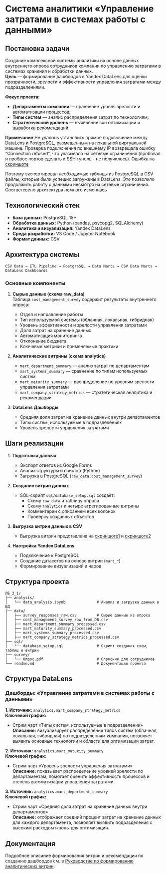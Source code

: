 # Система аналитики «Управление затратами в системах работы с данными»

## Постановка задачи

Создание комплексной системы аналитики на основе данных внутреннего опроса сотрудников компании по управлению затратами в системах хранения и обработки данных.  
**Цель** — формирование дашбордов в Yandex DataLens для оценки прозрачности, зрелости и эффективности управления затратами между подразделениями.

**Фокус проекта:**

- **Департаменты компании** — сравнение уровня зрелости и автоматизации процессов;  
- **Типы систем** — анализ распределения затрат по технологиям;  
- **Стратегический уровень** — выявление зон оптимизации и выработка рекомендаций.

**Примечание** 
Не удалось установить прямое подключение между DataLens и PostgreSQL, размещенным на локальной виртуальной машине. 
Проверка подключения по внешнему IP возвращала ошибку "Connection refused", что указывало на сетевые ограничения (пробовал и проброс портов сделать и SSH тунель - не получилось). Ошибка на [скриншоте](screenshots/error.png)

Поэтому экспортировал необходимые таблицы из PostgreSQL в CSV файлы, которые были успешно загружены в DataLens. 
Это позволило продолжить работу с данными несмотря на сетевые ограничения. 
Соответсвено архитектура немного изменлась


## Технологический стек

- **База данных:** PostgreSQL 15+  
- **Обработка данных:** Python (pandas, psycopg2, SQLAlchemy)  
- **Аналитика и визуализация:** Yandex DataLens  
- **Среда разработки:** VS Code / Jupyter Notebook  
- **Формат данных:** CSV  

## Архитектура системы
```
CSV Data → ETL Pipeline → PostgreSQL → Data Marts → CSV Data Marts → DataLens Dashboards
```
### Основные компоненты

1. **Сырые данные (схема raw_data)**  
   Таблица `cost_management_survey` содержит результаты внутреннего опроса:  
   - Отдел и направление работы  
   - Тип используемой системы (облачная, локальная, гибридная)  
   - Уровень эффективности и зрелости управления затратами  
   - Доля затрат на хранение данных  
   - Автоматизация мониторинга  
   - Отклонение бюджета  
   - Ключевые метрики и применяемые практики  

2. **Аналитические витрины (схема analytics)**  
   - `mart_department_summary` — анализ затрат по департаментам  
   - `mart_systems_summary` — сравнение по типам используемых систем  
   - `mart_maturity_summary` — распределение по уровням зрелости управления затратами  
   - `mart_company_strategy_metrics` — стратегическая аналитика и рекомендации  

3. **DataLens Дашборды**  
   - Средняя доля затрат на хранение данных внутри департаментов  
   - Типы систем, используемые в подразделениях  
   - Уровень зрелости управления затратами  

## Шаги реализации

1. **Подготовка данных**  
   - Экспорт ответов из Google Forms  
   - Анализ структуры и очистка (Python)  
   - Загрузка в PostgreSQL (`raw_data.cost_management_survey`)  

2. **Создание витрин данных**  
   - SQL-скрипт `sql/database_setup.sql` создаёт:  
     - Схему `raw_data` и таблицу опроса  
     - Схему `analytics` и четыре агрегированные витрины  
     - Комментарии с описанием всех колонок  
     - Проверку созданных объектов
       
3. **Выгрузка витрин данных в CSV**
     - Выгрузка витрин представлена на [скриншоте1](screenshots/exporttables.png) и [скриншоте2](screenshots/exporttables2.png) 
       
5. **Настройка Yandex DataLens**  
   - Подключение к PostgreSQL  
   - Создание датасетов на основе витрин (`mart_*`)  
   - Формирование визуализаций и чаров  

## Структура проекта

```
ЛБ_3_1/
├── analysis/
│   └── data_analysis.ipynb              # Анализ и загрузка данных в БД
├── data/
│   ├── survey_responses_raw.csv         # Сырые данные из опроса
│   ├── cost_management_survey_row_from_DB.csv
│   ├── mart_department_summary_processed.csv
│   ├── mart_maturity_summary_processed.csv
│   ├── mart_systems_summary_processed.csv
│   ├── mart_company_strategy_metrics_processed.csv
├── sql/
│   └── database_setup.sql               # Скрипт создания схем, таблиц и витрин
├── survey/
│   └── Опрос.pdf                        # Опросник для сотрудников
└── readme.md                            # Документация проекта
```

## Структура DataLens

### Дашборды: «Управление затратами в системах работы с данными»

**1. Источник:** `analytics.mart_company_strategy_metrics`  
**Ключевой график:**  
- Стрим чарт «Типы систем, используемые в подразделении»  
**Описание:** визуализирует распределение типов систем (облачная, локальная, гибридная) по подразделениям компании, позволяет выявить основные технологии и области для оптимизации затрат.  

**2. Источник:** `analytics.mart_maturity_summary`  
**Ключевой график:**  
- Стрим чарт «Уровень зрелости управления затратами»  
**Описание:** показывает распределение уровней зрелости по департаментам, помогает оценить эффективность процессов и степень автоматизации управления затратами.  

**3. Источник:** `analytics.mart_department_summary`  
**Ключевой график:**  
- Стрим чарт «Средняя доля затрат на хранение данных внутри департаментов»  
**Описание:** отображает средний процент затрат на хранение данных для каждого департамента, позволяет выявить подразделения с высоким расходом и зоны для оптимизации.  


## Документация

Подробное описание формирования витрин и рекомендации по созданию дашбордов см. в [Руководстве по формированию аналитических витрин](docs/datamarts_guide.md).
